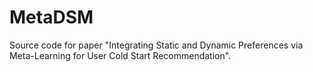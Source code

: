 # MetaDSM
Source code for paper "Integrating Static and Dynamic Preferences via Meta-Learning for User Cold Start Recommendation".
